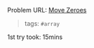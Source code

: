 Problem URL: [Move Zeroes](https://leetcode.com/problems/move-zeroes/)

> tags: `#array`

1st try took: 15mins